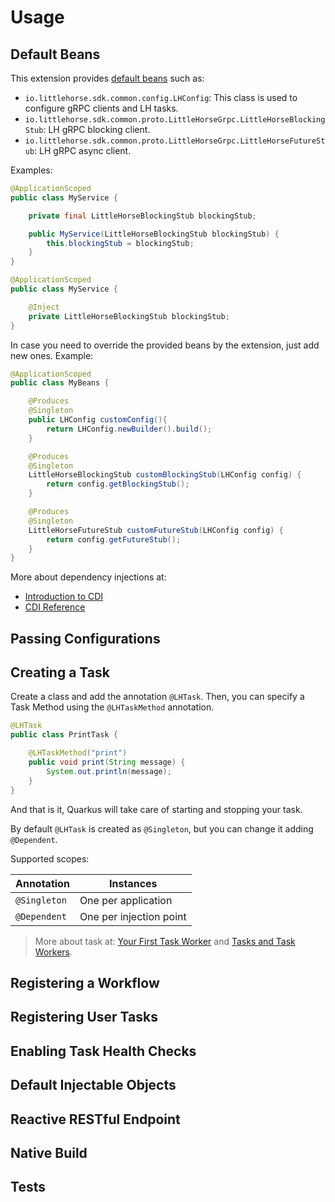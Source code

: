 # Usage

## Default Beans

This extension provides [default beans](https://quarkus.io/guides/cdi-reference#default_beans) such as:

- `io.littlehorse.sdk.common.config.LHConfig`: This class is used to configure gRPC clients and LH tasks.
- `io.littlehorse.sdk.common.proto.LittleHorseGrpc.LittleHorseBlockingStub`: LH gRPC blocking client.
- `io.littlehorse.sdk.common.proto.LittleHorseGrpc.LittleHorseFutureStub`: LH gRPC async client.

Examples:

```java
@ApplicationScoped
public class MyService {

    private final LittleHorseBlockingStub blockingStub;

    public MyService(LittleHorseBlockingStub blockingStub) {
        this.blockingStub = blockingStub;
    }
}
```

```java
@ApplicationScoped
public class MyService {

    @Inject
    private LittleHorseBlockingStub blockingStub;
}
```

In case you need to override the provided beans by the extension, just add new ones. Example:

```java
@ApplicationScoped
public class MyBeans {

    @Produces
    @Singleton
    public LHConfig customConfig(){
        return LHConfig.newBuilder().build();
    }

    @Produces
    @Singleton
    LittleHorseBlockingStub customBlockingStub(LHConfig config) {
        return config.getBlockingStub();
    }

    @Produces
    @Singleton
    LittleHorseFutureStub customFutureStub(LHConfig config) {
        return config.getFutureStub();
    }
}
```

More about dependency injections at:

- [Introduction to CDI](https://quarkus.io/guides/cdi)
- [CDI Reference](https://quarkus.io/guides/cdi-reference)

## Passing Configurations

## Creating a Task

Create a class and add the annotation `@LHTask`. Then, you can specify a Task Method using the `@LHTaskMethod` annotation.

```java
@LHTask
public class PrintTask {

    @LHTaskMethod("print")
    public void print(String message) {
        System.out.println(message);
    }
}
```

And that is it, Quarkus will take care of starting and stopping your task.

By default `@LHTask` is created as `@Singleton`, but you can change it adding `@Dependent`.

Supported scopes:

| Annotation   | Instances               |
|--------------|-------------------------|
| `@Singleton` | One per application     |
| `@Dependent` | One per injection point |


> More about task at: [Your First Task Worker](https://littlehorse.io/docs/getting-started/your-first-task-worker)
> and [Tasks and Task Workers](https://littlehorse.io/docs/server/concepts/tasks).

## Registering a Workflow

## Registering User Tasks

## Enabling Task Health Checks

## Default Injectable Objects

## Reactive RESTful Endpoint

## Native Build

## Tests
